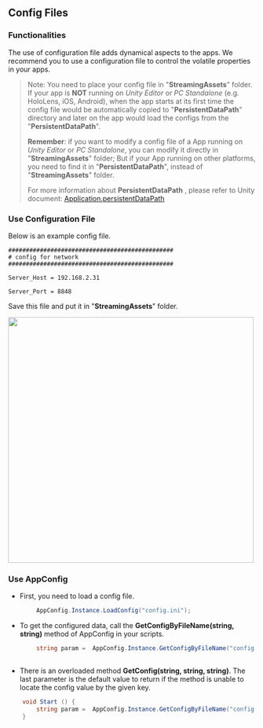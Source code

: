 
## Config Files

### Functionalities

The use of configuration file adds dynamical aspects to the apps. We recommend you to use a configuration file to control the volatile properties in your apps.

> Note: You need to place your config file in "**StreamingAssets**" folder.  If your app is **NOT** running on _Unity Editor_ or _PC Standalone_ (e.g. HoloLens, iOS, Android), when the app starts at its first time the config file would be automatically copied to "**PersistentDataPath**" directory and later on the app would load the configs from the "**PersistentDataPath**".
>
> **Remember**: if you want to modify a config file of a App running on _Unity Editor_ or _PC Standalone_, you can modify it directly in "**StreamingAssets**" folder; But if your App running on other platforms, you need to find it in "**PersistentDataPath**", instead of "**StreamingAssets**" folder.
>
> For more information about **PersistentDataPath** , please refer to Unity document: [Application.persistentDataPath](https://docs.unity3d.com/ScriptReference/Application-persistentDataPath.html)

### Use Configuration File

Below is an example config file.

```
###############################################
# config for network
###############################################

Server_Host = 192.168.2.31

Server_Port = 8848

```
Save this file and put it in "**StreamingAssets**" folder.

<img src="https://cloud.githubusercontent.com/assets/7636848/26676698/73aaa76e-46fb-11e7-8d4b-f4ce31389a03.png" width="500">

### Use AppConfig

* First, you need to load a config file. 
```C#
		AppConfig.Instance.LoadConfig("config.ini");
```
* To get the configured data, call the **GetConfigByFileName(string, string)** method of AppConfig in your scripts.
```C#
        string param =  AppConfig.Instance.GetConfigByFileName("config.ini", "ParamName");
    
```
* There is an overloaded method **GetConfig(string, string, string)**. The last parameter is the default value to return if the method is unable to locate the config value by the given key.
```C#
    void Start () {
        string param =  AppConfig.Instance.GetConfigByFileName("config.ini", "ParamName", "Default Value");
    }
```



